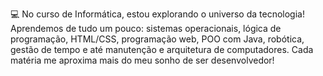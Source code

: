 💻 No curso de Informática, estou explorando o universo da tecnologia! Aprendemos de tudo um pouco: sistemas operacionais, lógica de programação, HTML/CSS, programação web, POO com Java, robótica, gestão de tempo e até manutenção e arquitetura de computadores. Cada matéria me aproxima mais do meu sonho de ser desenvolvedor!
